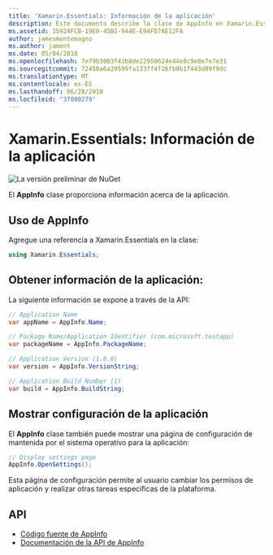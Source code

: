 ```yaml
---
title: 'Xamarin.Essentials: Información de la aplicación'
description: Este documento describe la clase de AppInfo en Xamarin.Essentials, que proporciona información acerca de la aplicación. Por ejemplo, muestra el nombre de la aplicación y la versión.
ms.assetid: 15924FCB-19E0-45B2-944E-E94FD7AE12FA
author: jamesmontemagno
ms.author: jamont
ms.date: 05/04/2018
ms.openlocfilehash: 7e79b3003f41b8de22950624e44e8c9e0e7e7e31
ms.sourcegitcommit: 72450a6a29599fa133ff4f16fb0b1f443d89f9dc
ms.translationtype: MT
ms.contentlocale: es-ES
ms.lasthandoff: 06/28/2018
ms.locfileid: "37080279"
---
```

# <a name="xamarinessentials-app-information"></a>Xamarin.Essentials: Información de la aplicación

![La versión preliminar de NuGet](~/media/shared/pre-release.png)

El **AppInfo** clase proporciona información acerca de la aplicación.

## <a name="using-appinfo"></a>Uso de AppInfo

Agregue una referencia a Xamarin.Essentials en la clase:

```csharp
using Xamarin.Essentials;
```

## <a name="obtaining-application-information"></a>Obtener información de la aplicación:

La siguiente información se expone a través de la API:

```csharp
// Application Name
var appName = AppInfo.Name;

// Package Name/Application Identifier (com.microsoft.testapp)
var packageName = AppInfo.PackageName;

// Application Version (1.0.0)
var version = AppInfo.VersionString;

// Application Build Number (1)
var build = AppInfo.BuildString;
```

## <a name="displaying-application-settings"></a>Mostrar configuración de la aplicación

El **AppInfo** clase también puede mostrar una página de configuración de mantenida por el sistema operativo para la aplicación:

```csharp
// Display settings page
AppInfo.OpenSettings();
```

Esta página de configuración permite al usuario cambiar los permisos de aplicación y realizar otras tareas específicas de la plataforma.

## <a name="api"></a>API

- [Código fuente de AppInfo](https://github.com/xamarin/Essentials/tree/master/Xamarin.Essentials/AppInfo)
- [Documentación de la API de AppInfo](xref:Xamarin.Essentials.AppInfo)
